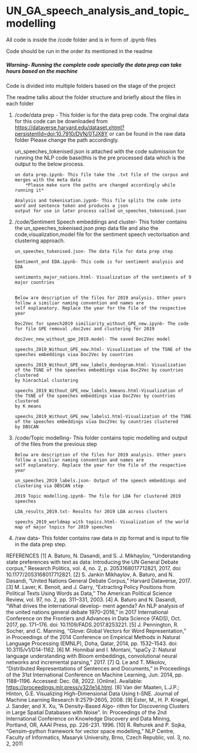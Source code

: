 ﻿# UN_GA_speech_analysis_and_topic_modelling

All code is inside the /code folder and is in form of .ipynb files

Code should be run in the order its mentioned in the readme 

##### Warning- Running the complete code specially the data prep can take hours based on the machine ######

Code is divided into multiple folders based on the stage of the project 

The readme talks about the folder structure and briefly about the files in each folder

1. 	/code/data prep - This folder is for the data prep code. The orginal data for this code can be downloaded from 
	https://dataverse.harvard.edu/dataset.xhtml?persistentId=doi:10.7910/DVN/0TJX8Y or can be found in the raw data folder
	Please change the path accordingly.
	
	un_speeches_tokenised.json is attached with the code submission for running the NLP code base(this is the pre processed data 
	which is the output to the below process.

		un data prep.ipynb- This file take the .txt file of the corpus and merges with the meta data
			*Please make sure the paths are changed accordingly while running it*
		
		Analysis and tokenisation.iypnb- This file splits the code into word and sentence token and produces a json 
		output for use in later process called un_speeches_tokenised.json

2.	/code/Sentiment Speech embeddings and cluster- This folder contains the un_speeches_tokenised.json prep data file and 
	also the code,visualization,model file for the sentiment speech vectorisation and clustering approach.
		
		un_speeches_tokenised.json- The data file for data prep step
		
		Sentiment_and EDA.ipynb- This code is for sentiment analysis and EDA
		
		sentiments_major_nations.html- Visualization of the sentiments of 9 major countries
		
	
		Below are description of the files for 2019 analysis. Other years follow a similiar naming convention and names are
		self explanatory. Replace the year for the file of the respective year
		
		Doc2Vec for speech2019 similiarity_without_GPE_new.ipynb- The code for file GPE removal ,doc2vec and clustering for 2019
		
		doc2vec_new_without_gpe_2019.model- The saved Doc2Vec model 
		
		speechs_2019_Without_GPE_new.html- Visualization of the TSNE of the speeches embeddings viaa Doc2Vec by countries
		
		speechs_2019_Without_GPE_new_labels_dendogram.html- Visualization of the TSNE of the speeches embeddings viaa Doc2Vec by countries clustered 
		by hierachial clustering
		
		speechs_2019_Without_GPE_new_labels_kmeans.html-Visualization of the TSNE of the speeches embeddings viaa Doc2Vec by countries clustered 
		by K means
		
		speechs_2019_Without_GPE_new_labels1.html-Visualization of the TSNE of the speeches embeddings viaa Doc2Vec by countries clustered 
		by DBSCAN
		
		
3. 	/code/Topic modelling- This folder contains topic modelling and output of the files from the previous step

		Below are description of the files for 2019 analysis. Other years follow a similiar naming convention and names are
		self explanatory. Replace the year for the file of the respective year
		
		un_speeches_2019_labels.json- Output of the speech embeddings and clustering via DBSCAN step
		
		2019 Topic modelling.ipynb- The file for LDA for clustered 2019 speeches
		
		LDA_results_2019.txt- Results for 2019 LDA across clusters
		
		speechs_2019_worldmap with topics.html- Visualization of the world map of major topics for 2019 speeches
		
4.	/raw data- This folder contains raw data in zip format and is input to file in the data prep step.		


REFERENCES
[1] A. Baturo, N. Dasandi, and S. J. Mikhaylov, “Understanding state
preferences with text as data: Introducing the UN General Debate
corpus,” Research Politics, vol. 4, no. 2, p. 2053168017712821, 2017,
doi: 10.1177/2053168017712821.
[2] S. Jankin Mikhaylov, A. Baturo, and N. Dasandi, “United Nations
General Debate Corpus,” Harvard Dataverse, 2017.
[3] M. Laver, K. Benoit, and J. Garry, “Extracting Policy Positions from
Political Texts Using Words as Data,” The American Political Science
Review, vol. 97, no. 2, pp. 311–331, 2003.
[4] A. Baturo and N. Dasandi, “What drives the international develop-
ment agenda? An NLP analysis of the united nations general debate
1970–2016,” in 2017 International Conference on the Frontiers and
Advances in Data Science (FADS), Oct. 2017, pp. 171–176. doi:
10.1109/FADS.2017.8253221.
[5] J. Pennington, R. Socher, and C. Manning, “Glove: Global Vectors
for Word Representation,” in Proceedings of the 2014 Conference on
Empirical Methods in Natural Language Processing (EMNLP), Doha,
Qatar, 2014, pp. 1532–1543. doi: 10.3115/v1/D14-1162.
[6] M. Honnibal and I. Montani, “spaCy 2: Natural language understanding
with Bloom embeddings, convolutional neural networks and incremental
parsing,” 2017.
[7] Q. Le and T. Mikolov, “Distributed Representations of Sentences and
Documents,” in Proceedings of the 31st International Conference on
Machine Learning, Jun. 2014, pp. 1188–1196. Accessed: Dec. 08, 2022.
[Online]. Available: https://proceedings.mlr.press/v32/le14.html.
[8] Van der Maaten, L.J.P.; Hinton, G.E. Visualizing High-Dimensional Data
Using t-SNE. Journal of Machine Learning Research 9:2579-2605, 2008.
[9] Ester, M., H. P. Kriegel, J. Sander, and X. Xu, ”A Density-Based Algo-
rithm for Discovering Clusters in Large Spatial Databases with Noise”.
In: Proceedings of the 2nd International Conference on Knowledge
Discovery and Data Mining, Portland, OR, AAAI Press, pp. 226-231.
1996.
[10] R. Rehurek and P. Sojka, “Gensim–python framework for vector space
modelling,” NLP Centre, Faculty of Informatics, Masaryk University,
Brno, Czech Republic, vol. 3, no. 2, 2011
